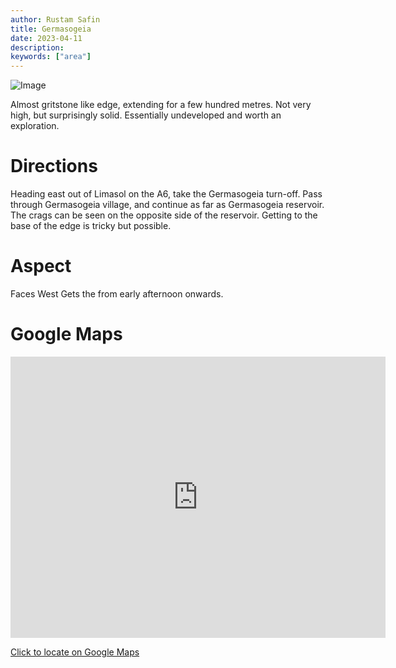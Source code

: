 ```yaml
---
author: Rustam Safin
title: Germasogeia
date: 2023-04-11
description:
keywords: ["area"]
---
```


![Image](/germasogeia/germ_1.jpg)

Almost gritstone like edge, extending for a few hundred metres. Not very high, but surprisingly solid. Essentially undeveloped and worth an exploration.

# Directions

Heading east out of Limasol on the A6, take the Germasogeia turn-off. Pass through Germasogeia village, and continue as far as Germasogeia reservoir. The crags can be seen on the opposite side of the reservoir. Getting to the base of the edge is tricky but possible.

# Aspect

Faces West Gets the from early afternoon onwards.

# Google Maps

<iframe src="https://www.google.com/maps/embed?pb=!1m17!1m12!1m3!1d4247.544168244534!2d33.09199231523346!3d34.74283298042364!2m3!1f0!2f0!3f0!3m2!1i1024!2i768!4f13.1!3m2!1m1!2zMzTCsDQ0JzM0LjIiTiAzM8KwMDUnMzkuMSJF!5e1!3m2!1sen!2s!4v1681192763746!5m2!1sen!2s" width="600" height="450" style="border:0;" allowfullscreen="" loading="lazy" referrerpolicy="no-referrer-when-downgrade"></iframe>

[Click to locate on Google Maps](https://goo.gl/maps/fzDXwLE9WZpikLwy9)
